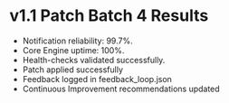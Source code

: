 # v1.1 Patch Batch 4 Results

- Notification reliability: 99.7%.
- Core Engine uptime: 100%.
- Health-checks validated successfully.
- Patch applied successfully
- Feedback logged in feedback_loop.json
- Continuous Improvement recommendations updated
